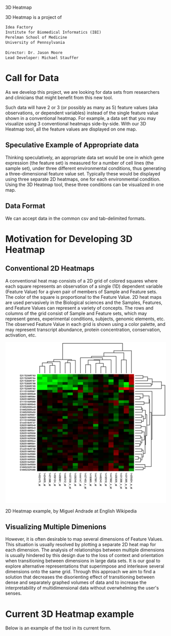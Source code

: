  3D Heatmap

3D Heatmap is a project of

    Idea Factory
    Institute for Biomedical Informatics (IBI)
    Perelman School of Medicine
    University of Pennsylvania

    Director: Dr. Jason Moore
    Lead Developer: Michael Stauffer

# Call for Data

As we develop this project, we are looking for data sets from researchers and clinicians that might benefit from this new tool.

Such data will have 2 or 3 (or possibly as many as 5) feature values (aka observations, or dependent variables) instead of the single feature value shown in a conventional heatmap. For example, a data set that you may visualize using 3 conventional heatmaps side-by-side. With our 3D Heatmap tool, all the feature values are displayed on one map.

## Speculative Example of Appropriate data

Thinking speculatively, an appropriate data set would be one in which gene expression (the feature set) is measured for a number of cell lines (the sample set), under three different environmental conditions, thus generating a three-dimensional feature value set. Typically these would be displayed using three separate 2D heatmaps, one for each environmental condition. Using the 3D Heatmap tool, these three conditions can be visualized in one map.

## Data Format

We can accept data in the common csv and tab-delimited formats.

# Motivation for Developing 3D Heatmap

## Conventional 2D Heatmaps

A conventional heat map consists of a 2D grid of colored squares where each square represents an observation of a single (1D) dependent variable (Feature Value) for a given pair of members of Sample and Feature sets. The color of the square is proportional to the Feature Value. 2D heat maps are used pervasively in the Biological sciences and the Samples, Features, and Feature Values can represent a variety of concepts. The rows and columns of the grid consist of Sample and Feature sets, which may represent genes, experimental conditions, subjects, genomic elements, etc. The observed Feature Value in each grid is shown using a color palette, and may represent transcript abundance, protein concentration, conservation, activation, etc.

![Conventional 2D Heatmap](images/Heatmap.png "2D Heatmap example")

2D Heatmap example, by Miguel Andrade at English Wikipedia

## Visualizing Multiple Dimenions

However, it is often desirable to map several dimensions of Feature Values. This situation is usually resolved by plotting a separate 2D heat map for each dimension. The analysis of relationships between multiple dimensions is usually hindered by this design due to the loss of context and orientation when transitioning between dimensions in large data sets. It is our goal to explore alternative representations that superimpose and interleave several dimensions onto the same grid. Through this approach we aim to find a solution that decreases the disorienting effect of transitioning between dense and separately graphed volumes of data and to increase the interpretability of multidimensional data without overwhelming the user's senses.

# Current 3D Heatmap example

Below is an example of the tool in its current form.
